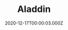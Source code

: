 ---
title: "Aladdin"
year: 2019
date: 2020-12-17T00:00:03.000Z
permalink: /almanac/movies/2020-12-17-aladdin/index.html
link: https://letterboxd.com/rknightuk/film/aladdin-2019/2/
rating: 3
tmdbid: 420817
---